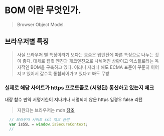 # BOM 이란 무엇인가.

>Browser Object Model.

## 브라우저별 특징

>사실 브라우저 별 특징이라기 보다는 요즘은 웹엔진에 따른 특징으로 나누는 것이 좋다. 대체로 웹킷 엔진과 게코엔진으로 나뉘어진 상황이고 익스플로러는 독자적인 BOM을 구축하고 있다. 이러니 저러니 해도 ECMA 표준이 꾸준히 이어지고 있어서 갈수록 통합되어가고 있다고 봐도 무방

### 실제로 해당 사이트가 https 프로토콜로 (서명된) 통신하고 있는지 체크

내장 함수 만약 서명기한이 지나거나 서명되지 않은 https 일경우 false 리턴
>지원되는 브라우저는 mdn [참조](https://developer.mozilla.org/en-US/docs/Web/API/Window/isSecureContext)
```javascript 
  // 브라우저 사이트 ssl 체크 관련
  var isSSL = window.isSecureContext;
  // 
```
